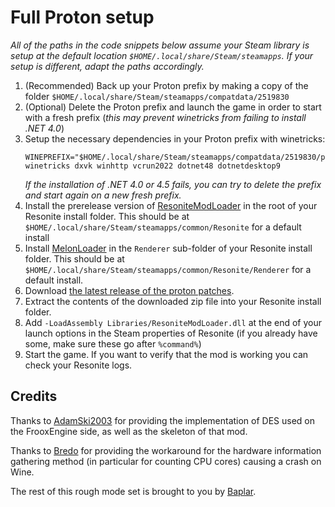 # Full Proton setup

_All of the paths in the code snippets below assume your Steam library is setup at the default location `$HOME/.local/share/Steam/steamapps`. If your setup is different, adapt the paths accordingly._

1. (Recommended) Back up your Proton prefix by making a copy of the folder
   `$HOME/.local/share/Steam/steamapps/compatdata/2519830`
1. (Optional) Delete the Proton prefix and launch the game in order to start with a fresh prefix
   (_this may prevent winetricks from failing to install .NET 4.0_)
1. Setup the necessary dependencies in your Proton prefix with winetricks:
   ```
   WINEPREFIX="$HOME/.local/share/Steam/steamapps/compatdata/2519830/pfx" winetricks dxvk winhttp vcrun2022 dotnet48 dotnetdesktop9
   ```
   _If the installation of .NET 4.0 or 4.5 fails, you can try to delete the prefix and start again on a new fresh prefix._
4. Install the prerelease version of [ResoniteModLoader](https://github.com/resonite-modding-group/ResoniteModLoader/releases) in the root of your Resonite install folder. This should be at `$HOME/.local/share/Steam/steamapps/common/Resonite` for a default install
2. Install [MelonLoader](https://melonwiki.xyz/) in the `Renderer` sub-folder of your Resonite install folder. This should be at `$HOME/.local/share/Steam/steamapps/common/Resonite/Renderer` for a default install.
6. Download [the latest release of the proton patches](https://github.com/Baplar/ResoniteLinuxSplitteningPatches/releases/download/v0.1.3/FullProtonPatches.zip).
7. Extract the contents of the downloaded zip file into your Resonite install folder.
8. Add `-LoadAssembly Libraries/ResoniteModLoader.dll` at the end of your launch options
in the Steam properties of Resonite (if you already have some, make sure these go after `%command%`)
9. Start the game. If you want to verify that the mod is working you can check your Resonite logs.

## Credits

Thanks to [AdamSki2003](https://git.adamski2003.lol/adam/ResoniteDESFix)
for providing the implementation of DES used on the FrooxEngine side,
as well as the skeleton of that mod.

Thanks to [Bredo](https://github.com/bredo228/Hardware.Info)
for providing the workaround for the hardware information gathering method
(in particular for counting CPU cores) causing a crash on Wine.

The rest of this rough mode set is brought to you by [Baplar](https://github.com/baplar).

